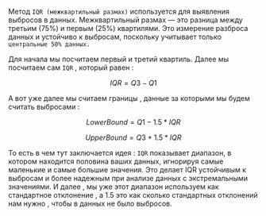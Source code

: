 Метод `IQR (межквартильный размах)` используется для выявления выбросов в данных. Межквартильный размах — это разница между третьим (75%) и первым (25%) квартилями. Это измерение разброса данных и устойчиво к выбросам, поскольку учитывает только `центральные 50% данных.`

Для начала мы посчитаем первый и третий квартиль. 
Далее мы посчитаем сам `IQR` , который равен : 

$$
IQR = Q3 - Q1
$$

А вот уже далее мы считаем границы , данные за которыми мы будем считать выбросами : 

$$
LowerBound = Q1 - 1.5 * IQR
$$

$$
UpperBound = Q3 + 1.5 * IQR
$$

То есть в чем тут заключается идея : `IQR` показывает диапазон, в котором находится половина ваших данных, игнорируя самые маленькие и самые большие значения. Это делает IQR устойчивым к выбросам и более надежным при анализе данных с экстремальными значениями. И далее , мы уже этот диапазон используем как стандартное отклонение , а 1.5 это как сколько стандартных отклонений нам нужно , чтобы в данных не было выбросов. 

